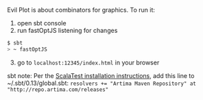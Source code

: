 Evil Plot is about combinators for graphics. To run it:

1. open sbt console
2. run fastOptJS listening for changes
```bash
$ sbt
> ~ fastOptJS
```
3. go to `localhost:12345/index.html` in your browser

sbt note:
Per the [ScalaTest installation instructions](http://www.scalatest.org/install), add this line to ~/.sbt/0.13/global.sbt:
```resolvers += "Artima Maven Repository" at "http://repo.artima.com/releases"```
